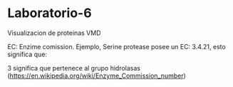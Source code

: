 # Laboratorio-6
Visualizacion de proteinas VMD




EC: Enzime comission.  Ejemplo, Serine protease posee un EC: 3.4.21, esto significa que:

3 significa que pertenece al grupo hidrolasas (https://en.wikipedia.org/wiki/Enzyme_Commission_number)
